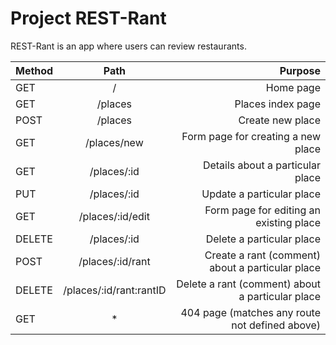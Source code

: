 # Project REST-Rant

REST-Rant is an app where users can review restaurants.

| Method   | Path                      | Purpose                                             |
| -------- |:-------------------------:| ---------------------------------------------------:|
| GET      |              /            |   Home page                                         |
| GET      |           /places         |   Places index page                                 |
| POST     |           /places         |   Create new place                                  |
| GET      |         /places/new       |   Form page for creating a new place                |
| GET      |         /places/:id       |   Details about a particular place                  |
| PUT      |        /places/:id        |   Update a particular place                         |
| GET      |      /places/:id/edit     |   Form page for editing an existing place           |
| DELETE   |         /places/:id       |   Delete a particular place                         | 
| POST     |        /places/:id/rant   |   Create a rant (comment) about a particular place  |
| DELETE   |  /places/:id/rant:rantID  |   Delete a rant (comment) about a particular place  |
| GET      |              *            |   404 page (matches any route not defined above)    |